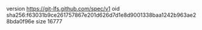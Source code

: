 version https://git-lfs.github.com/spec/v1
oid sha256:f63031b9ce261757867e201d626d7d1e8d9001338baa1242b963ae28bda0f96e
size 16777
